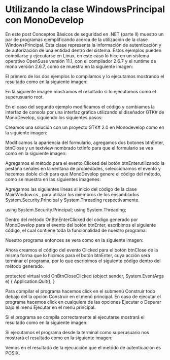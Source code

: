 # Utilizando la clase WindowsPrincipal con MonoDevelop

En este post Conceptos Básicos de seguridad en .NET (parte II) muestro un par de programas ejemplificando acerca de la utilización de la clase WindowsPrincipal. Esta clase representa la información de autenticación y de autorización de una entidad dentro del sistema.
Estos ejemplos pueden compilarse y ejecutarse en Linux, en este caso lo hice en un sistema operativo OpenSuse versión 11.1, con el compilador 2.6.7 y el runtime de mono versión 2.6.7, como se muestra en la siguiente imagen:

El primero de los dos ejemplos lo compilamos y lo ejecutamos mostrando el resultado como en la siguiente imagen:

En la siguiente imagen mostramos el resultado si lo ejecutamos como el superusuario root.

En el caso del segundo ejemplo modificamos el código y cambiamos la interfaz de consola por una interfaz gráfica utilizando el diseñador GTK# de MonoDevelop, siguiendo los siguientes pasos:

Creamos una solución con un proyecto GTK# 2.0 en Monodevelop como en la siguiente imagen:

Modificamos la apariencia del formulario, agregamos dos botones btnEnter, btnClose y un textview nombrado txtInfo para que el formulario se vea como en la siguiente imagen:

Agregamos el método para el evento Clicked del botón btnEnterutilizando la pestaña señales en la ventana de propiedades, seleccionamos el evento y hacemos doble click para que MonoDevelop genere el código del método, como se muestra en las siguientes imagenes:

Agregamos las siguientes líneas al inicio del código de la clase MainWindow.cs , para utilizar los miembros de los ensamblados System.Security.Principal y System.Threading respectivamente.

using System.Security.Principal;
using System.Threading;

Dentro del método OnBtnEnterClicked del código generado por MonoDevelop para el evento del botón btnEnter, escribimos el siguiente código, el cual contiene toda la funcionalidad de nuestro programa:

Nuestro programa entonces se vera como en la siguiente imagen:


Ahora creamos el código del evento Clicked para el botón btnClose de la misma forma que lo hicimos para el botón btnEnter, cuya acción será terminar el programa, por lo que escribimos el siguiente código dentro del método generado.

protected virtual void OnBtnCloseClicked (object sender, System.EventArgs e)
{
Application.Quit();
}

Para compilar el programa hacemos click en el submenú Construir todo debajo del la opción Construir en el menú principal. En caso de ejecutar el programa hacemos click en cualquiera de las opciones Ejecutar o Depurar bajo el menú Ejecutar en el menú principal.

Si el programa se compila correctamente al ejecutarse mostrará el resultado como en la siguiente imagen:

Si ejecutamos el programa desde la terminal como superusuario nos mostrará el resultado como en la siguiente imagen:

Vemos en el resultado de la ejecucción que el metódo de autenticación es POSIX.
